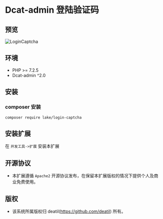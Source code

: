 # Dcat-admin 登陆验证码


## 预览

![LoginCaptcha](https://user-images.githubusercontent.com/24578855/109408841-53b93980-79c8-11eb-8293-f41b629838a5.jpg)


## 环境
 - PHP >= 7.2.5
 - Dcat-admin ^2.0


## 安装

### composer 安装

```
composer require lake/login-captcha
```

## 安装扩展

在 `开发工具->扩展` 安装本扩展


## 开源协议

*  本扩展遵循 `Apache2` 开源协议发布，在保留本扩展版权的情况下提供个人及商业免费使用。 


## 版权

*  该系统所属版权归 deatil(https://github.com/deatil) 所有。
